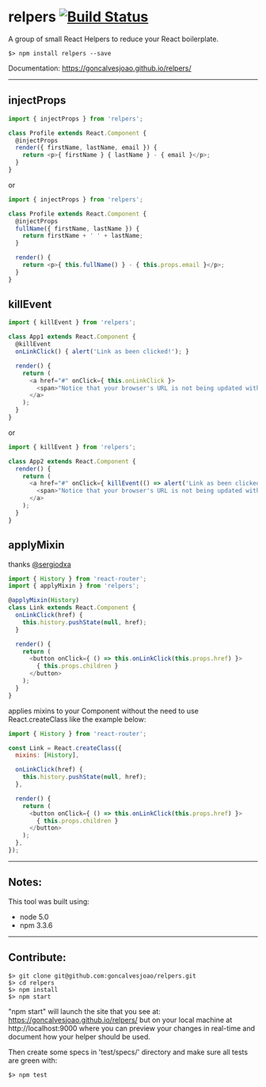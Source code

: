 # relpers [![Build Status](https://travis-ci.org/goncalvesjoao/relpers.svg?branch=1.2)](https://travis-ci.org/goncalvesjoao/relpers)
A group of small React Helpers to reduce your React boilerplate.

```
$> npm install relpers --save
```

Documentation: https://goncalvesjoao.github.io/relpers/

---

injectProps
----
```javascript
import { injectProps } from 'relpers';

class Profile extends React.Component {
  @injectProps
  render({ firstName, lastName, email }) {
    return <p>{ firstName } { lastName } - { email }</p>;
  }
}
```
or
```javascript
import { injectProps } from 'relpers';

class Profile extends React.Component {
  @injectProps
  fullName({ firstName, lastName }) {
    return firstName + ' ' + lastName;
  }

  render() {
    return <p>{ this.fullName() } - { this.props.email }</p>;
  }
}
```

killEvent
----
```javascript
import { killEvent } from 'relpers';

class App1 extends React.Component {
  @killEvent
  onLinkClick() { alert('Link as been clicked!'); }

  render() {
    return (
      <a href="#" onClick={ this.onLinkClick }>
        <span>"Notice that your browser's URL is not being updated with '#' in it."</span>
      </a>
    );
  }
}
```
or
```javascript
import { killEvent } from 'relpers';

class App2 extends React.Component {
  render() {
    return (
      <a href="#" onClick={ killEvent(() => alert('Link as been clicked!')) }>
        <span>"Notice that your browser's URL is not being updated with '#' in it."</span>
      </a>
    );
  }
}
```

applyMixin
----
thanks [@sergiodxa](https://github.com/sergiodxa)
```javascript
import { History } from 'react-router';
import { applyMixin } from 'relpers';

@applyMixin(History)
class Link extends React.Component {
  onLinkClick(href) {
    this.history.pushState(null, href);
  }

  render() {
    return (
      <button onClick={ () => this.onLinkClick(this.props.href) }>
        { this.props.children }
      </button>
    );
  }
}
```
applies mixins to your Component without the need to use React.createClass like the example below:
```javascript
import { History } from 'react-router';

const Link = React.createClass({
  mixins: [History],

  onLinkClick(href) {
    this.history.pushState(null, href);
  },

  render() {
    return (
      <button onClick={ () => this.onLinkClick(this.props.href) }>
        { this.props.children }
      </button>
    );
  },
});
```

---

## Notes:
This tool was built using:
- node 5.0
- npm 3.3.6

---

## Contribute:
```
$> git clone git@github.com:goncalvesjoao/relpers.git
$> cd relpers
$> npm install
$> npm start
```
"npm start" will launch the site that you see at: https://goncalvesjoao.github.io/relpers/ but on your local machine at http://localhost:9000
where you can preview your changes in real-time and document how your helper should be used.

Then create some specs in 'test/specs/' directory and make sure all tests are green with:
```
$> npm test
```
